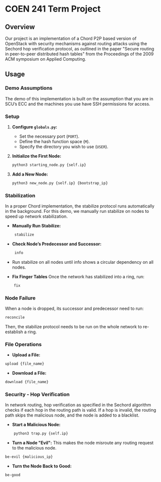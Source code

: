 # COEN 241 Term Project

## Overview

Our project is an implementation of a Chord P2P based version of OpenStack with security mechanisms against routing attacks using the Sechord hop verification protocol, as outlined in the paper "Secure routing in peer-to-peer distributed hash tables" from the Proceedings of the 2009 ACM symposium on Applied Computing.

## Usage

### Demo Assumptions
The demo of this implementation is built on the assumption that you are in SCU’s ECC and the machines you use have SSH permissions for access.

### Setup

1. **Configure `globals.py`:**
   - Set the necessary port (`PORT`).
   - Define the hash function space (`M`).
   - Specify the directory you wish to use (`USER`).

2. **Initialize the First Node:**
   ```bash
   python3 starting_node.py {self.ip}
   ```

3. **Add a New Node:**
   ```bash
   python3 new_node.py {self.ip} {bootstrap_ip}
   ```
### Stabilization

In a proper Chord implementation, the stabilize protocol runs automatically in the background. For this demo, we manually run stabilize on nodes to speed up network stabilization.

- **Manually Run Stabilize:**
   ```bash
    stabilize
    ```

- **Check Node’s Predecessor and Successor:**

   ```bash
    info
    ```
- Run stabilize on all nodes until info shows a circular dependency on all nodes.

- **Fix Finger Tables**
Once the network has stabilized into a ring, run:
```bash
    fix
```

### Node Failure
When a node is dropped, its successor and predecessor need to run:

```bash
reconcile
```
Then, the stabilize protocol needs to be run on the whole network to re-establish a ring.

### File Operations
- **Upload a File:**

```bash
upload {file_name}
```

- **Download a File:**
```bash
download {file_name}
```

### Security - Hop Verification
In network routing, hop verification as specified in the Sechord algorithm checks if each hop in the routing path is valid. If a hop is invalid, the routing path skips the malicious node, and the node is added to a blacklist.

- **Start a Malicious Node:**
```bash
    python3 trap.py {self.ip}
```
- **Turn a Node "Evil":**
This makes the node misroute any routing request to the malicious node.
```bash
be-evil {malicious_ip}
```
- **Turn the Node Back to Good:**
```bash
be-good
```

